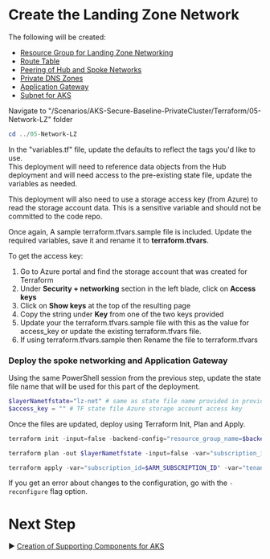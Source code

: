 # Create the Landing Zone Network

The following will be created:
* [Resource Group for Landing Zone Networking](./05-Network-LZ/lz-networking.tf)
* [Route Table](./05-Network-LZ/lz-networking.tf)
* [Peering of Hub and Spoke Networks](./05-Network-LZ/hub-spoke-peering.tf)
* [Private DNS Zones](./05-Network-LZ/dns-zones.tf)
* [Application Gateway](./05-Network-LZ/app-gateway.tf)
* [Subnet for AKS](./05-Network-LZ/aks-networking.tf)

Navigate to "/Scenarios/AKS-Secure-Baseline-PrivateCluster/Terraform/05-Network-LZ" folder

```PowerShell
cd ../05-Network-LZ
```

In the "variables.tf" file, update the defaults to reflect the tags you'd like to use.  
This deployment will need to reference data objects from the Hub deployment and will need access to the pre-existing state file, update the variables as needed.  

This deployment will also need to use a storage access key (from Azure) to read the storage account data.  This is a sensitive variable and should not be committed to the code repo. 

Once again, A sample terraform.tfvars.sample file is included. Update the required variables, save it and rename it to **terraform.tfvars**.

To get the access key:

1. Go to Azure portal and find the storage account that was created for Terraform
2. Under **Security + networking** section in the left blade, click on **Access keys**
3. Click on **Show keys** at the top of the resulting page 
4. Copy the string under **Key** from one of the two keys provided
5. Update your the terraform.tfvars.sample file with this as the value for access_key or update the existing terraform.tfvars file. 
6. If using terraform.tfvars.sample then Rename the file to terraform.tfvars

### Deploy the spoke networking and Application Gateway

Using the same PowerShell session from the previous step, update the state file name that will be used for this part of the deployment.

```PowerShell
$layerNametfstate="lz-net" # same as state file name provided in provider.tf 
$access_key = "" # TF state file Azure storage account access key
```

Once the files are updated, deploy using Terraform Init, Plan and Apply. 

```PowerShell
terraform init -input=false -backend-config="resource_group_name=$backendResourceGroupName" -backend-config="storage_account_name=$backendStorageAccountName" -backend-config="container_name=$backendContainername" -backend-config="key=$layerNametfstate" -backend-config="subscription_id=$ARM_SUBSCRIPTION_ID" -backend-config="tenant_id=$tenantId" -backend-config="client_id=$servicePrincipalId" -backend-config="client_secret=$servicePrincipalKey"
```

```PowerShell
terraform plan -out $layerNametfstate -input=false -var="subscription_id=$ARM_SUBSCRIPTION_ID" -var="tenant_id=$tenantId" -var="client_id=$servicePrincipalId" -var="client_secret=$servicePrincipalKey" -var="resource_group_name=$backendResourceGroupName" -var="storage_account_name=$backendStorageAccountName" -var="container_name=$backendContainername" -var="access_key=$access_key" -var="state_sa_name=$backendStorageAccountName"
```

```PowerShell
terraform apply -var="subscription_id=$ARM_SUBSCRIPTION_ID" -var="tenant_id=$tenantId" -var="client_id=$servicePrincipalId" -var="client_secret=$servicePrincipalKey" -var="resource_group_name=$backendResourceGroupName" -var="storage_account_name=$backendStorageAccountName" -var="container_name=$backendContainername" -var="access_key=$access_key"
```

If you get an error about changes to the configuration, go with the `-reconfigure` flag option.

# Next Step
:arrow_forward: [Creation of Supporting Components for AKS](./06-aks-supporting.md)


